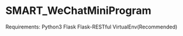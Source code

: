 # SMART_WeChatMiniProgram


Requirements:
  Python3
  Flask
  Flask-RESTful
  VirtualEnv(Recommended)

